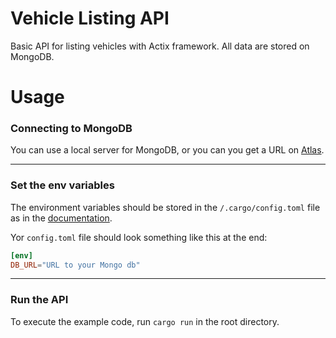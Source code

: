 # Vehicle Listing API

Basic API for listing vehicles with Actix framework. All data are stored on MongoDB.

# Usage

### Connecting to MongoDB

You can use a local server for MongoDB, or you can you get a URL on [Atlas](https://www.mongodb.com/atlas).

---

### Set the env variables

The environment variables should be stored in the `/.cargo/config.toml` file as in the [documentation](https://doc.rust-lang.org/cargo/reference/config.html#configuration).

Yor `config.toml` file should look something like this at the end:

``` toml
[env]
DB_URL="URL to your Mongo db"
```
---

### Run the API

To execute the example code, run `cargo run` in the root directory.
